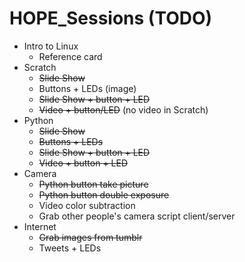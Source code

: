 # HOPE_Sessions (TODO)
- Intro to Linux
  - Reference card
- Scratch
  - ~~Slide Show~~
  - Buttons + LEDs (image)
  - ~~Slide Show + button + LED~~
  - ~~Video + button/LED~~ (no video in Scratch)
- Python
  - ~~Slide Show~~
  - ~~Buttons + LEDs~~
  - ~~Slide Show + button + LED~~
  - ~~Video + button + LED~~
- Camera
  - ~~Python button take picture~~
  - ~~Python button double exposure~~
  - Video color subtraction
  - Grab other people's camera script client/server
- Internet
  - ~~Grab images from tumblr~~
  - Tweets + LEDs
